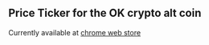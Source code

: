 ## Price Ticker for the OK crypto alt coin

Currently available at [chrome web store](https://chrome.google.com/webstore/detail/okcash-price-ticker/anipojaclholehpaioakjgkhbdmljmok)

